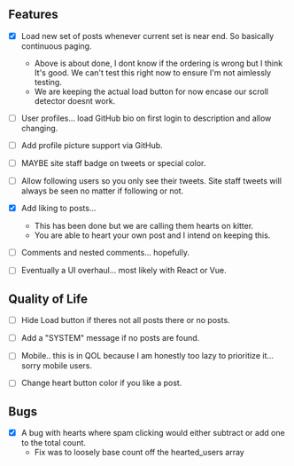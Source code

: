 ## Features

- [x] Load new set of posts whenever current set is near end. So basically continuous paging.

  - Above is about done, I dont know if the ordering is wrong but I think It's good. We can't test this right now to ensure I'm not aimlessly testing.
  - We are keeping the actual load button for now encase our scroll detector doesnt work.

- [ ] User profiles... load GitHub bio on first login to description and allow changing.

- [ ] Add profile picture support via GitHub.

- [ ] MAYBE site staff badge on tweets or special color.

- [ ] Allow following users so you only see their tweets. Site staff tweets will always be seen no matter if following or not.

- [x] Add liking to posts...

  - This has been done but we are calling them hearts on kitter.
  - You are able to heart your own post and I intend on keeping this.

- [ ] Comments and nested comments... hopefully.

- [ ] Eventually a UI overhaul... most likely with React or Vue.

## Quality of Life

- [ ] Hide Load button if theres not all posts there or no posts.

- [ ] Add a "SYSTEM" message if no posts are found.

- [ ] Mobile.. this is in QOL because I am honestly too lazy to prioritize it... sorry mobile users.

- [ ] Change heart button color if you like a post.

## Bugs

- [x] A bug with hearts where spam clicking would either subtract or add one to the total count.
  - Fix was to loosely base count off the hearted_users array
